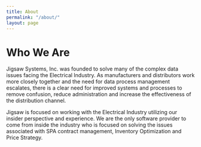 ```yaml
---
title: About
permalink: "/about/"
layout: page
---
```


# Who We Are

Jigsaw Systems, Inc. was founded to solve many of the complex data issues facing the Electrical Industry. As manufacturers and distributors work more closely together and the need for data process management escalates, there is a clear need for improved systems and processes to remove confusion, reduce administration and increase the effectiveness of the distribution channel.

Jigsaw is focused on working with the Electrical Industry utilizing our insider perspective and experience. We are the only software provider to come from inside the industry who is focused on solving the issues associated with SPA contract management, Inventory Optimization and Price Strategy.  
